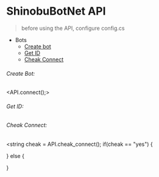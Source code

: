 #  ShinobuBotNet API
>before using the API, configure config.cs
*  Bots
	* [Create bot](#create-bot)
    * [Get ID](#get-id)
    * [Cheak Connect](#cheak_connect)

###### Create Bot:
<API.connect();>

###### Get ID:
<string id = API.Get_ID();>

###### Cheak Connect:
<string cheak = API.cheak_connect();
if(cheak == "yes")
{

}
else
{

}
>
